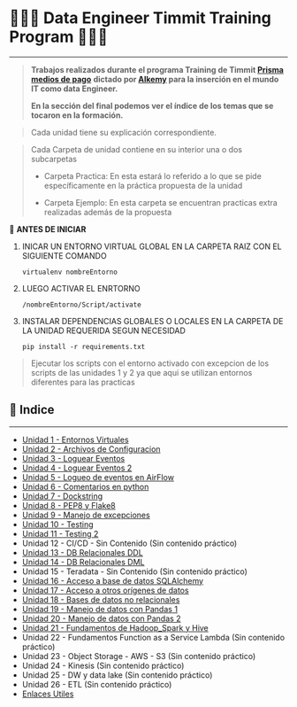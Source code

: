 # 📣👨‍🎓 Data Engineer Timmit Training Program 👨‍🎓📣
----

>**Trabajos realizados durante el programa Training de Timmit [Prisma medios de pago](https://www.prismamediosdepago.com/)**
**dictado por [Alkemy](https://www.alkemy.org/) para la inserción en el mundo IT como data Engineer.**
>
>**En la sección del final podemos ver el índice de los temas que se tocaron en la formación.**

>Cada unidad tiene su explicación correspondiente.

>Cada Carpeta de unidad contiene en su interior una o dos subcarpetas
>
> * Carpeta Practica: En esta estará lo referido a lo que se pide específicamente en la práctica propuesta de la unidad
>
> * Carpeta Ejemplo: En esta carpeta se encuentran practicas extra realizadas además de la propuesta


👣 **ANTES DE INICIAR**

1) INICAR UN ENTORNO VIRTUAL GLOBAL EN LA CARPETA RAIZ CON EL SIGUIENTE 
   COMANDO

   <code>virtualenv nombreEntorno</code>

2) LUEGO ACTIVAR EL ENRTORNO

   <code>/nombreEntorno/Script/activate</code>

3) INSTALAR DEPENDENCIAS GLOBALES O LOCALES EN LA CARPETA DE LA UNIDAD REQUERIDA SEGUN NECESIDAD
   
   <code>pip install -r requirements.txt</code>

>Ejecutar los scripts con el entorno activado con excepcion de los scripts de las unidades 1 y 2 ya que aqui se utilizan entornos diferentes para las practicas

## 💫 Indice
----
* [Unidad 1 - Entornos Virtuales](https://github.com/alego125/timmit-data-engineer-by-alkemy/tree/main/Unidad%2001)
* [Unidad 2 - Archivos de Configuracion](https://github.com/alego125/timmit-data-engineer-by-alkemy/tree/main/Unidad%2002)
* [Unidad 3 - Loguear Eventos](https://github.com/alego125/timmit-data-engineer-by-alkemy/tree/main/Unidad%2003)
* [Unidad 4 - Loguear Eventos 2](https://github.com/alego125/timmit-data-engineer-by-alkemy/tree/main/Unidad%2004)
* [Unidad 5 - Logueo de eventos en AirFlow](https://github.com/alego125/timmit-data-engineer-by-alkemy/tree/main/Unidad%2005)
* [Unidad 6 - Comentarios en python](https://github.com/alego125/timmit-data-engineer-by-alkemy/tree/main/Unidad%2006)
* [Unidad 7 - Dockstring](https://github.com/alego125/timmit-data-engineer-by-alkemy/tree/main/Unidad%2007)
* [Unidad 8 - PEP8 y Flake8](https://github.com/alego125/timmit-data-engineer-by-alkemy/tree/main/Unidad%2008)
* [Unidad 9 - Manejo de excepciones](https://github.com/alego125/timmit-data-engineer-by-alkemy/tree/main/Unidad%2009)
* [Unidad 10 - Testing](https://github.com/alego125/timmit-data-engineer-by-alkemy/tree/develop/Unidad%2010)
* [Unidad 11 - Testing 2](https://github.com/alego125/timmit-data-engineer-by-alkemy/tree/develop/Unidad%2011)
* Unidad 12 - CI/CD - Sin Contenido (Sin contenido práctico)
* [Unidad 13 - DB Relacionales DDL](https://github.com/alego125/timmit-data-engineer-by-alkemy/tree/develop/Unidad%2013)
* [Unidad 14 - DB Relacionales DML](https://github.com/alego125/timmit-data-engineer-by-alkemy/tree/develop/Unidad%2014)
* Unidad 15 - Teradata - Sin Contenido (Sin contenido práctico)
* [Unidad 16 - Acceso a base de datos SQLAlchemy](https://github.com/alego125/timmit-data-engineer-by-alkemy/tree/develop/Unidad%2016)
* [Unidad 17 - Acceso a otros orígenes de datos](https://github.com/alego125/timmit-data-engineer-by-alkemy/tree/main/Unidad%2017)
* [Unidad 18 - Bases de datos no relacionales](https://github.com/alego125/timmit-data-engineer-by-alkemy/tree/main/Unidad%2018)
* [Unidad 19 - Manejo de datos con Pandas 1](https://github.com/alego125/timmit-data-engineer-by-alkemy/tree/main/Unidad%2019)
* [Unidad 20 - Manejo de datos con Pandas 2](https://github.com/alego125/timmit-data-engineer-by-alkemy/tree/main/Unidad%2020)
* [Unidad 21 - Fundamentos de Hadoop_Spark y Hive](https://github.com/alego125/timmit-data-engineer-by-alkemy/tree/main/Unidad%2021)
* Unidad 22 - Fundamentos Function as a Service Lambda (Sin contenido práctico)
* Unidad 23 - Object Storage - AWS - S3 (Sin contenido práctico)
* Unidad 24 - Kinesis (Sin contenido práctico)
* Unidad 25 - DW y data lake (Sin contenido práctico)
* Unidad 26 - ETL (Sin contenido práctico)
* [Enlaces Utiles](https://github.com/alego125/timmit-data-engineer-by-alkemy/wiki/Enlaces-de-utilidad)
